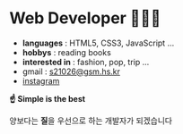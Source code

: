 # Web Developer 🧑🏻‍💻

- **languages** : HTML5, CSS3, JavaScript ...
- **hobbys** : reading books
- **interested in** : fashion, pop, trip ...
- gmail : <s21026@gsm.hs.kr>
- [instagram](https://www.instagram.com/khr5k_0228)


**☝️ Simple is the best**

양보다는 **질**을 우선으로 하는 개발자가 되겠습니다
